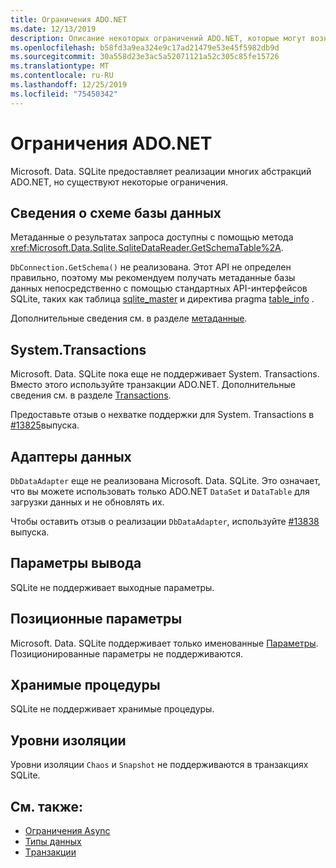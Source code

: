 ```yaml
---
title: Ограничения ADO.NET
ms.date: 12/13/2019
description: Описание некоторых ограничений ADO.NET, которые могут возникнуть.
ms.openlocfilehash: b58fd3a9ea324e9c17ad21479e53e45f5982db9d
ms.sourcegitcommit: 30a558d23e3ac5a52071121a52c305c85fe15726
ms.translationtype: MT
ms.contentlocale: ru-RU
ms.lasthandoff: 12/25/2019
ms.locfileid: "75450342"
---
```

# <a name="adonet-limitations"></a>Ограничения ADO.NET

Microsoft. Data. SQLite предоставляет реализации многих абстракций ADO.NET, но существуют некоторые ограничения.

## <a name="database-schema-information"></a>Сведения о схеме базы данных

Метаданные о результатах запроса доступны с помощью метода <xref:Microsoft.Data.Sqlite.SqliteDataReader.GetSchemaTable%2A>.

`DbConnection.GetSchema()` не реализована. Этот API не определен правильно, поэтому мы рекомендуем получать метаданные базы данных непосредственно с помощью стандартных API-интерфейсов SQLite, таких как таблица [sqlite_master](https://www.sqlite.org/fileformat.html#storage_of_the_sql_database_schema) и директива pragma [table_info](https://www.sqlite.org/pragma.html#pragma_table_info) .

Дополнительные сведения см. в разделе [метаданные](metadata.md).

## <a name="systemtransactions"></a>System.Transactions

Microsoft. Data. SQLite пока еще не поддерживает System. Transactions. Вместо этого используйте транзакции ADO.NET. Дополнительные сведения см. в разделе [Transactions](transactions.md).

Предоставьте отзыв о нехватке поддержки для System. Transactions в [#13825](https://github.com/aspnet/EntityFrameworkCore/issues/13825)выпуска.

## <a name="data-adapters"></a>Адаптеры данных

`DbDataAdapter` еще не реализована Microsoft. Data. SQLite. Это означает, что вы можете использовать только ADO.NET `DataSet` и `DataTable` для загрузки данных и не обновлять их.

Чтобы оставить отзыв о реализации `DbDataAdapter`, используйте [#13838](https://github.com/aspnet/EntityFrameworkCore/issues/13838) выпуска.

## <a name="output-parameters"></a>Параметры вывода

SQLite не поддерживает выходные параметры.

## <a name="positional-parameters"></a>Позиционные параметры

Microsoft. Data. SQLite поддерживает только именованные [Параметры](parameters.md). Позиционированные параметры не поддерживаются.

## <a name="stored-procedures"></a>Хранимые процедуры

SQLite не поддерживает хранимые процедуры.

## <a name="isolation-levels"></a>Уровни изоляции

Уровни изоляции `Chaos` и `Snapshot` не поддерживаются в транзакциях SQLite.

## <a name="see-also"></a>См. также:

* [Ограничения Async](async.md)
* [Типы данных](types.md)
* [Tранзакции](transactions.md)
